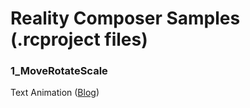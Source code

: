 # Reality Composer Samples (.rcproject files)

### 1_MoveRotateScale

Text Animation ([Blog](http://appleengine.hatenablog.com/entry/2020/03/09/032058?_ga=2.259411082.1460239634.1583685882-1930023985.1581359890))